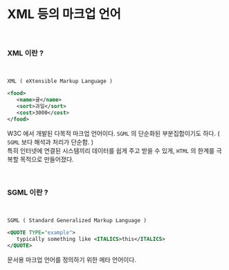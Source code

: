 # XML 등의 마크업 언어

<br/>

### XML 이란 ?

<br/>

```
XML ( eXtensible Markup Language ) 
```
```XML
<food>
   <name>귤</name>
   <sort>과일</sort>
   <cost>3000</cost>
</food>
```

W3C 에서 개발된 다목적 마크업 언어이다. `SGML` 의 단순화된 부분집합이기도 하다. ( `SGML` 보다 해석과 처리가 단순함. )     
특히 인터넷에 연결된 시스템끼리 데이터를 쉽게 주고 받을 수 있게, `HTML` 의 한계를 극복할 목적으로 만들어졌다.

<br/>

### SGML 이란 ?

<br/>

```
SGML ( Standard Generalized Markup Language )
```

```XML
<QUOTE TYPE="example">
   typically something like <ITALICS>this</ITALICS>
</QUOTE>
```

문서용 마크업 언어를 정의하기 위한 메타 언어이다.   
